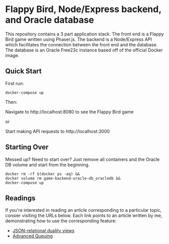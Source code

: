 # Flappy Bird, Node/Express backend, and Oracle database
This repository contains a 3 part application stack. The front end is a Flappy Bird game written using Phaser.js. The backend is a Node/Express API which facilitates the connection between the front end and the database. The database is an Oracle Free23c instance based off of the official Docker image.
## Quick Start
First run:
```
docker-compose up
```
Then:

Navigate to http://localhost:8080 to see the Flappy Bird game

or

Start making API requests to http://localhost:3000

## Starting Over
Messed up? Need to start over? Just remove all containers and the Oracle DB volume and start from the beginning.
```
docker rm -rf $(docker ps -aq) &&
docker volume rm game-backend-oracle-db_oracledb &&
docker-compose up
```

## Readings
If you're interested in reading an article corresponding to a particular topic, consier visiting the URLs below. Each link points to an article written by me, demonstrating how to use the corresponding feature:

* [JSON-relational duality views](https://www.linkedin.com/pulse/full-stack-javascript-app-utilizing-json-relational-duality-toscano-ffjde)
* [Advanced Queuing](https://www.linkedin.com/pulse/express-typescript-oracle-advanced-queue-michael-toscano-bmrje)
